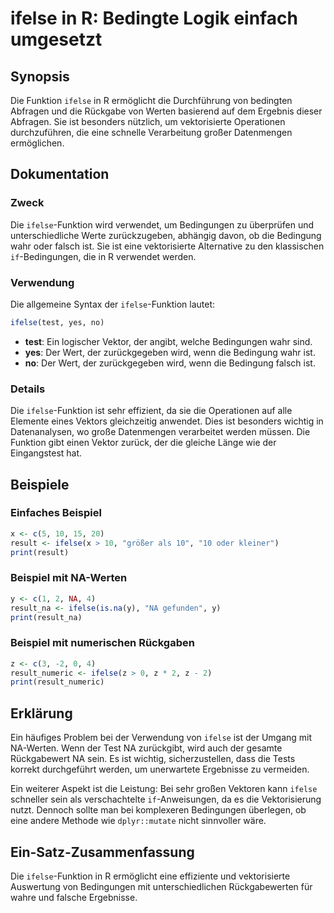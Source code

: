 <!--
Meta Description: # ifelse in R: Bedingte Logik einfach umgesetzt ## Synopsis Die Funktion `ifelse` in R ermöglicht die Durchführung von bedingten Abfragen und die Rück...
Meta Keywords: die, ifelse, der, ist, funktion
-->

# ifelse in R: Bedingte Logik einfach umgesetzt

## Synopsis
Die Funktion `ifelse` in R ermöglicht die Durchführung von bedingten Abfragen und die Rückgabe von Werten basierend auf dem Ergebnis dieser Abfragen. Sie ist besonders nützlich, um vektorisierte Operationen durchzuführen, die eine schnelle Verarbeitung großer Datenmengen ermöglichen.

## Dokumentation
### Zweck
Die `ifelse`-Funktion wird verwendet, um Bedingungen zu überprüfen und unterschiedliche Werte zurückzugeben, abhängig davon, ob die Bedingung wahr oder falsch ist. Sie ist eine vektorisierte Alternative zu den klassischen `if`-Bedingungen, die in R verwendet werden.

### Verwendung
Die allgemeine Syntax der `ifelse`-Funktion lautet:

```R
ifelse(test, yes, no)
```

- **test**: Ein logischer Vektor, der angibt, welche Bedingungen wahr sind.
- **yes**: Der Wert, der zurückgegeben wird, wenn die Bedingung wahr ist.
- **no**: Der Wert, der zurückgegeben wird, wenn die Bedingung falsch ist.

### Details
Die `ifelse`-Funktion ist sehr effizient, da sie die Operationen auf alle Elemente eines Vektors gleichzeitig anwendet. Dies ist besonders wichtig in Datenanalysen, wo große Datenmengen verarbeitet werden müssen. Die Funktion gibt einen Vektor zurück, der die gleiche Länge wie der Eingangstest hat.

## Beispiele
### Einfaches Beispiel
```R
x <- c(5, 10, 15, 20)
result <- ifelse(x > 10, "größer als 10", "10 oder kleiner")
print(result)
```

### Beispiel mit NA-Werten
```R
y <- c(1, 2, NA, 4)
result_na <- ifelse(is.na(y), "NA gefunden", y)
print(result_na)
```

### Beispiel mit numerischen Rückgaben
```R
z <- c(3, -2, 0, 4)
result_numeric <- ifelse(z > 0, z * 2, z - 2)
print(result_numeric)
```

## Erklärung
Ein häufiges Problem bei der Verwendung von `ifelse` ist der Umgang mit NA-Werten. Wenn der Test NA zurückgibt, wird auch der gesamte Rückgabewert NA sein. Es ist wichtig, sicherzustellen, dass die Tests korrekt durchgeführt werden, um unerwartete Ergebnisse zu vermeiden.

Ein weiterer Aspekt ist die Leistung: Bei sehr großen Vektoren kann `ifelse` schneller sein als verschachtelte `if`-Anweisungen, da es die Vektorisierung nutzt. Dennoch sollte man bei komplexeren Bedingungen überlegen, ob eine andere Methode wie `dplyr::mutate` nicht sinnvoller wäre.

## Ein-Satz-Zusammenfassung
Die `ifelse`-Funktion in R ermöglicht eine effiziente und vektorisierte Auswertung von Bedingungen mit unterschiedlichen Rückgabewerten für wahre und falsche Ergebnisse.